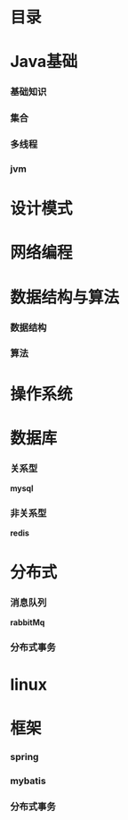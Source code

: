 # 目录
# Java基础
### 基础知识

### 集合

### 多线程

### jvm

# 设计模式
# 网络编程
# 数据结构与算法
### 数据结构
### 算法
# 操作系统
# 数据库
### 关系型
**mysql**
### 非关系型
**redis**
# 分布式
### 消息队列
**rabbitMq**
### 分布式事务
# linux
# 框架
### spring
### mybatis
### 分布式事务

